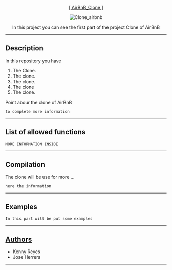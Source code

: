 <p align="center">
   <a href="https://github.com/KennyReyesS/AirBnB_clone">[ AirBnB_Clone ]</a>
</p>

<p align = "center">
   <img src="https://i.ibb.co/YNcJjqS/Clone-airbnb.jpg" alt="Clone_airbnb" border="0">
</p>

<p align="center">
        In this project you can see the first part of the project Clone of AirBnB
</p>

---

Description
-----------
In this repository you have

<ol>
        <li>The Clone.</li>
        <li>The clone.</li>
        <li>The clone.</li>
        <li>The clone</li>
        <li>The clone.</li>
</ol>


<p>Point abour the clone of AirBnB</p>

```
to complete more information
```
---
List of allowed functions
-----------

```
MORE INFORMATION INSIDE
```

---
Compilation
------------

The clone will be use for more ...

```
here the information
```

---
Examples
-----------
```
In this part will be put some examples
```

---
## [Authors](https://github.com/KennyReyesS/AirBnB_clone/blob/main/AUTHORS)

<ul>
        <li>Kenny Reyes</li>
        <li>Jose Herrera</li>
</ul>

-------

